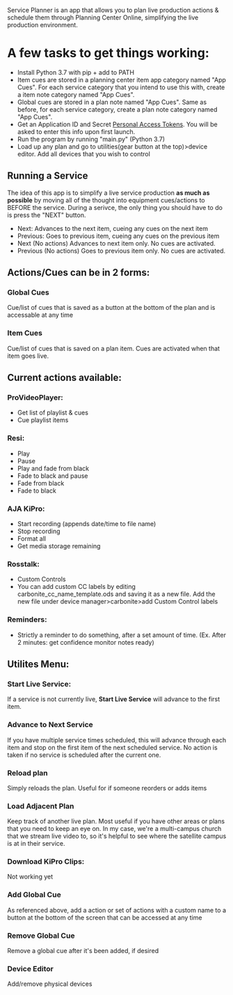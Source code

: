 Service Planner is an app that allows you to plan live production actions & schedule them through Planning Center Online, simplifying the live production environment.


# A few tasks to get things working:
- Install Python 3.7 with pip + add to PATH
- Item cues are stored in a planning center item app category named "App Cues". For each service category that you intend to use this with, create a item note category named "App Cues".
- Global cues are stored in a plan note named "App Cues". Same as before, for each service category, create a plan note category named "App Cues".
- Get an Application ID and Secret [Personal Access Tokens](https://api.planningcenteronline.com/oauth/applications). You will be asked to enter this info upon first launch.
- Run the program by running "main.py" (Python 3.7)
- Load up any plan and go to utilities(gear button at the top)>device editor. Add all devices that you wish to control


## Running a Service
The idea of this app is to simplify a live service production **as much as possible** by moving all of the thought into equipment cues/actions to BEFORE the service.
During a serivce, the only thing you should have to do is press the "NEXT" button. 
- Next: Advances to the next item, cueing any cues on the next item
- Previous: Goes to previous item, cueing any cues on the previous item
- Next (No actions) Advances to next item only. No cues are activated.
- Previous (No actions) Goes to previous item only. No cues are activated.

## Actions/Cues can be in 2 forms:
### Global Cues
Cue/list of cues that is saved as a button at the bottom of the plan and is accessable at any time
### Item Cues
Cue/list of cues that is saved on a plan item. Cues are activated when that item goes live.

## Current actions available:

### ProVideoPlayer:
- Get list of playlist & cues
- Cue playlist items

### Resi:
- Play
- Pause
- Play and fade from black
- Fade to black and pause
- Fade from black
- Fade to black
  
### AJA KiPro:
- Start recording (appends date/time to file name)
- Stop recording
- Format all
- Get media storage remaining
 
### Rosstalk:
- Custom Controls
- You can add custom CC labels by editing carbonite_cc_name_template.ods and saving it as a new file. Add the new file under device manager>carbonite>add Custom Control labels
 
### Reminders:
- Strictly a reminder to do something, after a set amount of time. (Ex. After 2 minutes: get confidence monitor notes ready)

## Utilites Menu:
### Start Live Service:
If a service is not currently live, **Start Live Service** will advance to the first item.
### Advance to Next Service
If you have multiple service times scheduled, this will advance through each item and stop on the first item of the next scheduled service. No action is taken if no service is scheduled after the current one.
### Reload plan
Simply reloads the plan. Useful for if someone reorders or adds items 
### Load Adjacent Plan
Keep track of another live plan. Most useful if you have other areas or plans that you need to keep an eye on. In my case, we're a multi-campus church that we stream live video to, so it's helpful to see where the satellite campus is at in their service.
### Download KiPro Clips:
Not working yet
### Add Global Cue
As referenced above, add a action or set of actions with a custom name to a button at the bottom of the screen that can be accessed at any time
### Remove Global Cue
Remove a global cue after it's been added, if desired
### Device Editor
Add/remove physical devices
